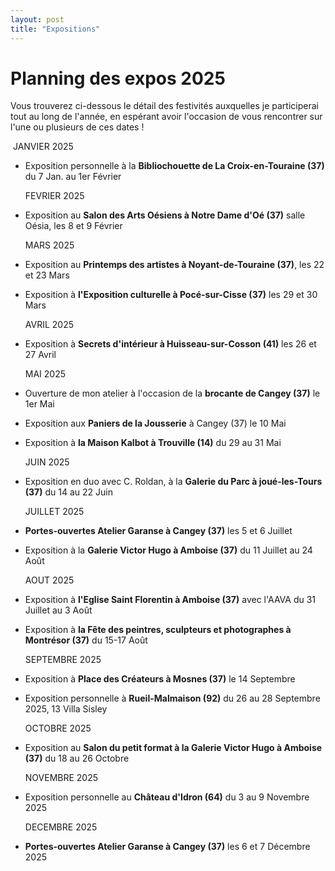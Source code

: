 ```yaml
---
layout: post
title: "Expositions"
---
```

# Planning des expos 2025

 Vous trouverez ci-dessous le détail des festivités auxquelles je participerai tout au long de l'année, en espérant avoir l'occasion de vous rencontrer sur l'une ou plusieurs de ces dates !



​	   JANVIER 2025

- Exposition personnelle à la **Bibliochouette de La Croix-en-Touraine (37)**  du 7 Jan. au 1er Février 

  

  FEVRIER 2025

- Exposition au **Salon des Arts Oésiens à Notre Dame d'Oé (37)** salle Oésia, les 8 et 9 Février 

  

  MARS 2025

- Exposition au **Printemps des artistes à Noyant-de-Touraine (37)**, les 22 et 23 Mars 

- Exposition à  **l'Exposition culturelle à Pocé-sur-Cisse  (37)** les 29 et 30 Mars 

  

  AVRIL 2025

- Exposition à **Secrets d'intérieur à Huisseau-sur-Cosson (41)** les 26 et 27 Avril 

  

  MAI 2025

- Ouverture de mon atelier à l'occasion de la **brocante de Cangey (37)** le 1er Mai 

- Exposition aux **Paniers de la Jousserie** à Cangey (37) le 10 Mai

- Exposition à **la Maison Kalbot à Trouville (14)** du 29 au 31 Mai 

  

  JUIN 2025

- Exposition en duo avec C. Roldan, à la **Galerie du Parc à joué-les-Tours (37)** du 14 au 22 Juin 

  

  JUILLET 2025

- **Portes-ouvertes Atelier Garanse à Cangey (37)** les 5 et 6 Juillet 

- Exposition à la **Galerie Victor Hugo à Amboise (37)** du 11 Juillet au 24 Août 

  

  AOUT 2025

- Exposition à **l'Eglise Saint Florentin à Amboise (37)** avec l'AAVA du 31 Juillet au 3 Août 

- Exposition à **la Fête des peintres, sculpteurs et photographes à Montrésor (37)**  du 15-17 Août 

  

  SEPTEMBRE 2025

- Exposition à **Place des Créateurs à Mosnes (37)**  le 14 Septembre 

- Exposition personnelle à **Rueil-Malmaison (92)** du 26 au 28 Septembre 2025, 13 Villa Sisley

  

  OCTOBRE 2025

- Exposition au **Salon du petit format à la Galerie Victor Hugo à Amboise (37)** du 18 au 26 Octobre 

  

  NOVEMBRE 2025

- Exposition personnelle au **Château d'Idron (64)** du 3 au 9 Novembre 2025

  

  DECEMBRE 2025

- **Portes-ouvertes Atelier Garanse à Cangey (37)**  les 6 et 7 Décembre 2025

  

  

  

  